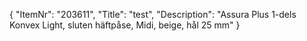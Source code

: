 {
  "ItemNr": "203611",
  "Title": "test",
  "Description": "Assura Plus 1-dels Konvex Light, sluten häftpåse, Midi, beige, hål 25 mm"
}